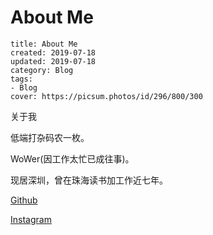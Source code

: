 # About Me

```metadata
title: About Me
created: 2019-07-18
updated: 2019-07-18
category: Blog
tags:
- Blog
cover: https://picsum.photos/id/296/800/300
```

关于我


低端打杂码农一枚。

WoWer(因工作太忙已成往事)。

现居深圳，曾在珠海读书加工作近七年。




[Github](https://github.com/aquariuslt)

[Instagram](https://www.instagram.com/supaquariuslt)

